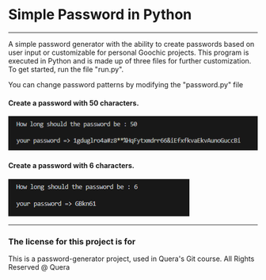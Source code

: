 # Simple Password in Python
------------------------------
A simple password generator with the ability to create passwords based on user input or customizable for personal Goochic projects. This program is executed in Python and is made up of three files for further customization. To get started, run the file "run.py".

You can change password patterns by modifying the "password.py" file

#### Create a password with 50 characters.
![Create a password with 50 characters](img/001.PNG)

#### Create a password with 6 characters.
![Create a password with 6 characters](img/002.PNG)

-----------------------------
### The license for this project is for
This is a password-generator project, used in Quera's Git course.
All Rights Reserved @ Quera
